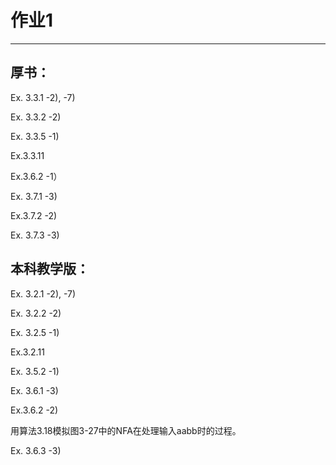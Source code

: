 # 作业1

---

## 厚书：

Ex. 3.3.1 -2), -7)

Ex. 3.3.2 -2)

Ex. 3.3.5 -1)

Ex.3.3.11

Ex.3.6.2 -1）

Ex. 3.7.1 -3)

Ex.3.7.2 -2)

Ex. 3.7.3 -3)

## 本科教学版：

Ex. 3.2.1 -2), -7)

Ex. 3.2.2 -2)

Ex. 3.2.5 -1)

Ex.3.2.11

Ex. 3.5.2 -1)

Ex. 3.6.1 -3)

Ex.3.6.2 -2)

用算法3.18模拟图3-27中的NFA在处理输入aabb时的过程。

Ex. 3.6.3 -3)
